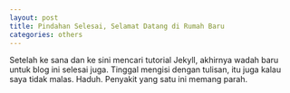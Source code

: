 ```yaml
---
layout: post
title: Pindahan Selesai, Selamat Datang di Rumah Baru
categories: others
---
```


Setelah ke sana dan ke sini mencari tutorial Jekyll, akhirnya wadah baru untuk blog ini selesai juga.
Tinggal mengisi dengan tulisan, itu juga kalau saya tidak malas. Haduh. Penyakit yang satu ini memang parah.
